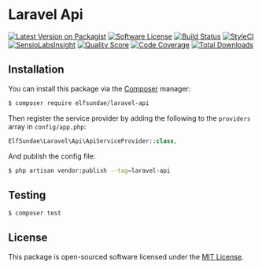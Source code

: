 # Laravel Api

[![Latest Version on Packagist](https://img.shields.io/packagist/v/elfsundae/laravel-api.svg?style=flat-square)](https://packagist.org/packages/elfsundae/laravel-api)
[![Software License](https://img.shields.io/badge/license-MIT-brightgreen.svg?style=flat-square)](LICENSE.md)
[![Build Status](https://img.shields.io/travis/ElfSundae/laravel-api/master.svg?style=flat-square)](https://travis-ci.org/ElfSundae/laravel-api)
[![StyleCI](https://styleci.io/repos/94031282/shield)](https://styleci.io/repos/94031282)
[![SensioLabsInsight](https://img.shields.io/sensiolabs/i/e9f65dda-cd57-4ff8-a9c3-313c8d1c4ced.svg?style=flat-square)](https://insight.sensiolabs.com/projects/e9f65dda-cd57-4ff8-a9c3-313c8d1c4ced)
[![Quality Score](https://img.shields.io/scrutinizer/g/elfsundae/laravel-api.svg?style=flat-square)](https://scrutinizer-ci.com/g/elfsundae/laravel-api)
[![Code Coverage](https://img.shields.io/scrutinizer/coverage/g/elfsundae/laravel-api/master.svg?style=flat-square)](https://scrutinizer-ci.com/g/elfsundae/laravel-api/?branch=master)
[![Total Downloads](https://img.shields.io/packagist/dt/elfsundae/laravel-api.svg?style=flat-square)](https://packagist.org/packages/elfsundae/laravel-api)

## Installation

You can install this package via the [Composer](https://getcomposer.org) manager:

```sh
$ composer require elfsundae/laravel-api
```

Then register the service provider by adding the following to the `providers` array in `config/app.php`:

```php
ElfSundae\Laravel\Api\ApiServiceProvider::class,
```

And publish the config file:

```sh
$ php artisan vendor:publish --tag=laravel-api
```

## Testing

```sh
$ composer test
```

## License

This package is open-sourced software licensed under the [MIT License](LICENSE.md).
